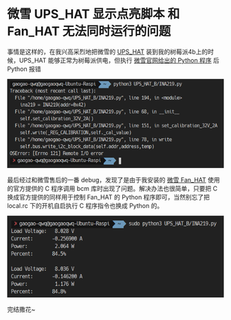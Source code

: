 # 微雪 UPS_HAT 显示点亮脚本 和 Fan_HAT 无法同时运行的问题

事情是这样的，在我兴高采烈地把微雪的 [UPS_HAT](https://www.waveshare.net/wiki/UPS_HAT) 装到我的树莓派4b上的时候，UPS_HAT 能够正常为树莓派供电，但执行 [微雪官网给出的 Python 程序](https://www.waveshare.net/w/upload/d/d9/UPS_HAT.7z) 后 Python 报错

![](assets/1.png)

最后经过和微雪售后的一番 debug，发现了是由于我安装的 [微雪 Fan_HAT](https://www.waveshare.net/wiki/Fan_HAT) 使用的官方提供的 C 程序调用 bcm 库时出现了问题。解决办法也很简单，只要把 C 换成官方提供的同样用于控制 Fan_HAT 的 Python 程序即可，当然别忘了把 local.rc 下的开机自启执行 C 程序指令也换成 Python 的。

![](assets/20221024_194418_image.png)

完结撒花~


